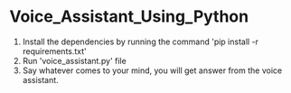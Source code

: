 # Voice_Assistant_Using_Python

1. Install the dependencies by running the command 'pip install -r requirements.txt'
2. Run 'voice_assistant.py' file
3. Say whatever comes to your mind, you will get answer from the voice assistant.
